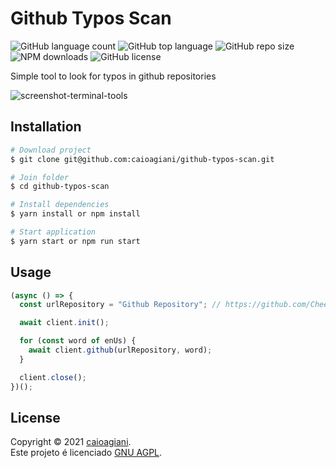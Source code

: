 <!--
/*
 * Thanks for downloading this project, if you have any ideas, tweaks, etc...
 * fork the repository and create a Pull Request.
 */
-->

# Github Typos Scan

<div align="left">
  <img alt="GitHub language count" src="https://img.shields.io/github/languages/count/caioagiani/github-typos-scan">
  <img alt="GitHub top language" src="https://img.shields.io/github/languages/top/caioagiani/github-typos-scan">
  <img alt="GitHub repo size" src="https://img.shields.io/github/repo-size/caioagiani/github-typos-scan">
  <img alt="NPM downloads" src="https://img.shields.io/npm/dt/github-typos-scan?color=blue">
  <img alt="GitHub license" src="https://img.shields.io/badge/license-GNU%20AGPL-blue.svg">
</div>

Simple tool to look for typos in github repositories

![screenshot-terminal-tools](.github/assets/terminal.png)

## Installation

```bash
# Download project
$ git clone git@github.com:caioagiani/github-typos-scan.git

# Join folder
$ cd github-typos-scan

# Install dependencies
$ yarn install or npm install

# Start application
$ yarn start or npm run start
```

## Usage

```js
(async () => {
  const urlRepository = "Github Repository"; // https://github.com/CheetahTemplate3/cheetah3

  await client.init();

  for (const word of enUs) {
    await client.github(urlRepository, word);
  }

  client.close();
})();
```

## License

Copyright © 2021 [caioagiani](https://github.com/caioagiani).<br />
Este projeto é licenciado [GNU AGPL](https://github.com/caioagiani/github-typos-scan/blob/master/LICENSE).
